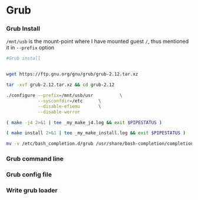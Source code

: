 # Grub


### Grub Install

`/mnt/usb` is the mount-point where I have mounted guest `/`, thus mentioned it in `--prefix` option

```bash
#Grub install


wget https://ftp.gnu.org/gnu/grub/grub-2.12.tar.xz

tar -xvf grub-2.12.tar.xz && cd grub-2.12

./configure --prefix=/mnt/usb/usr          \
            --sysconfdir=/etc      \
            --disable-efiemu       \
            --disable-werror

( make -j4 2>&1 | tee _my_make_j4.log && exit $PIPESTATUS )

( make install 2>&1 | tee _my_make_install.log && exit $PIPESTATUS )

mv -v /etc/bash_completion.d/grub /usr/share/bash-completion/completions

```


### Grub command line



### Grub config file



### Write grub loader